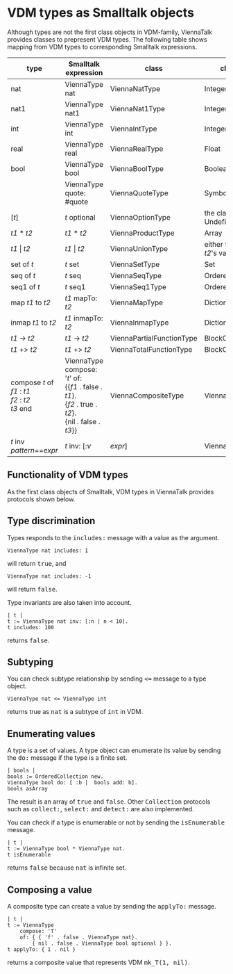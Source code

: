 # VDM types as Smalltalk objects

Although types are not the first class objects in VDM-family, ViennaTalk provides classes to prepresent VDM types.
The following table shows mapping from VDM types to corresponding Smalltalk expressions.

type | Smalltalk expression | class | class of value
---|---|---|---
nat | ViennaType nat | ViennaNatType | Integer
nat1 | ViennaType nat1 | ViennaNat1Type | Integer
int | ViennaType int | ViennaIntType | Integer
real | ViennaType real | ViennaRealType | Float
bool | ViennaType bool | ViennaBoolType | Boolean
<quote> | ViennaType quote: #quote | ViennaQuoteType | Symbol
[*t*] | *t* optional | ViennaOptionType | the class of *t*'s value or UndefinedObject
*t1* * *t2* | *t1* * *t2* | ViennaProductType | Array
*t1* \| *t2* | *t1* \| *t2* | ViennaUnionType | either the class of *t1* or *t2*'s value
set of *t* | *t* set | ViennaSetType | Set
seq of *t* | *t* seq | ViennaSeqType | OrderedCollection
seq1 of *t* | *t* seq1 | ViennaSeq1Type | OrderedCollection
map *t1* to *t2* | *t1* mapTo: *t2* | ViennaMapType | Dictionary
inmap *t1* to *t2* |*t1* inmapTo: *t2* | ViennaInmapType | Dictionary
*t1* -> *t2* | *t1* -> *t2* | ViennaPartialFunctionType | BlockClosure
*t1* +> *t2* | *t1* +> *t2* | ViennaTotalFunctionType | BlockClosure
compose *t* of <br> *f1* : *t1* <br> *f2* : *t2* <br> *t3* end | ViennaType compose: '*t*' of: <br>{{*f1* . false . *t1*}.<br>{*f2* . true . *t2*}.<br>{nil . false . *t3*}}| ViennaCompositeType | ViennaComposite
*t* inv *pattern*==*expr* | *t* inv: [:*v*| *expr*] | ViennaConstrainedType | the class of *t*'s value

## Functionality of VDM types

As the first class objects of Smalltalk, VDM types in ViennaTalk provides protocols shown below.

## Type discrimination

Types responds to the <tt>includes:</tt> message with a value as the argument.

```
ViennaType nat includes: 1
```

will return <tt>true</tt>, and

```
ViennaType nat includes: -1
```

will return <tt>false</tt>.

Type invariants are also taken into account.

```
| t |
t := ViennaType nat inv: [:n | n < 10].
t includes: 100
```

returns <tt>false</tt>.

## Subtyping

You can check subtype relationship by sending <tt><=</tt> message to a type object.

```
ViennaType nat <= ViennaType int
```

returns true as <tt>nat</tt> is a subtype of <tt>int</tt> in VDM.

## Enumerating values

A type is a set of values. A type object can enumerate its value by sending the <tt>do:</tt> message if the type is a finite set.

```
| bools |
bools := OrderedCollection new.
ViennaType bool do: [ :b |  bools add: b].
bools asArray
```

The result is an array of <tt>true</tt> and <tt>false</tt>.
Other <tt>Collection</tt> protocols such as <tt>collect:</tt>, <tt>select:</tt> and <tt>detect:</tt> are also implemented.

You can check if a type is enumerable or not by sending the <tt>isEnumerable</tt> message.

```
| t |
t := ViennaType bool * ViennaType nat.
t isEnumerable
```

returns <tt>false</tt> because <tt>nat</tt> is infinite set.

## Composing a value

A composite type can create a value by sending the <tt>applyTo:</tt> message.

```
| t |
t := ViennaType
	compose: 'T' 
	of: { { 'f' . false . ViennaType nat}. 
		{ nil . false . ViennaType bool optional } }.
t applyTo: { 1 . nil }
```

returns a composite value that represents VDM <tt>mk_T(1, nil)</tt>.
